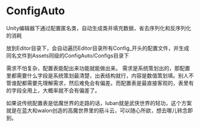 # ConfigAuto
Unity编辑器下通过配置匿名类，自动生成类并填充数据，省去序列化和反序列化的消耗

放到Editor目录下，会自动遍历Editor目录所有Config_开头的配置文件，并生成同名文件到Assets同级的ConfigAuto/Configs目录下

需求不怕复杂，配置表能配出来功能就能做出来。
需求是系统策划出的，那配置里都需要什么字段是系统策划最清楚，出表结构就行，内容是数值策划填。别人不管谁配都需要先理解需求，然后难免会有偏差。而配置表是最直接客观的，表里有的字段全用上，大概率就不会有偏差了。

如果说传统配置表是低魔世界的走路的话，luban就是武侠世界的轻功，这个方案就是在蓝大和walon创造的高魔世界里的筋斗云，可以随心所欲，想去哪儿转念即到。
